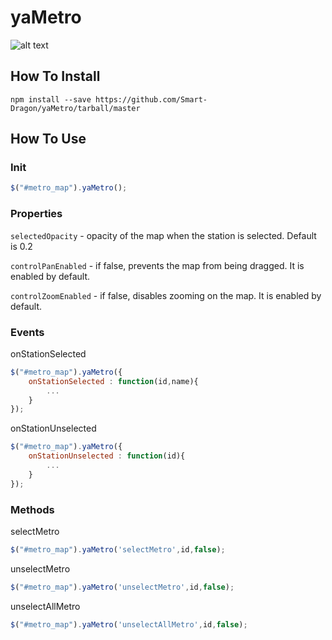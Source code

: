 # yaMetro
![alt text](http://smartdragon.ru/images/yametro_bg_width.png)
## How To Install
`npm install --save https://github.com/Smart-Dragon/yaMetro/tarball/master`
## How To Use
### Init
```js
$("#metro_map").yaMetro();
```
### Properties
`selectedOpacity` - opacity of the map when the station is selected. Default is 0.2

`controlPanEnabled` - if false, prevents the map from being dragged. It is enabled by default.

`controlZoomEnabled` - if false, disables zooming on the map. It is enabled by default.

### Events
onStationSelected
```js
$("#metro_map").yaMetro({
	onStationSelected : function(id,name){
		...
	}
});
```
onStationUnselected
```js
$("#metro_map").yaMetro({
	onStationUnselected : function(id){
		...
	}
});
```
### Methods
selectMetro
```js
$("#metro_map").yaMetro('selectMetro',id,false);
```
unselectMetro
```js
$("#metro_map").yaMetro('unselectMetro',id,false);
```
unselectAllMetro
```js
$("#metro_map").yaMetro('unselectAllMetro',id,false);
```
